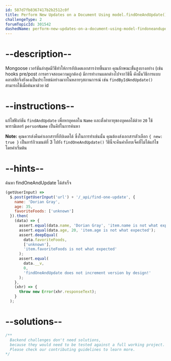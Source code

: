 ```yaml
---
id: 587d7fb8367417b2b2512c0f
title: Perform New Updates on a Document Using model.findOneAndUpdate()
challengeType: 2
forumTopicId: 301542
dashedName: perform-new-updates-on-a-document-using-model-findoneandupdate
---
```


# --description--

Mongoose เวอร์ชันล่าสุดมีวิธีทำให้การอัปเดตเอกสารง่ายขึ้นมาก คุณลักษณะขั้นสูงบางอย่าง (เช่น hooks pre/post การตรวจสอบความถูกต้อง) มีการทำงานแตกต่างไปจากวิธีนี้ ดังนั้นวิธีการแบบคลาสสิกจึงยังคงเป็นประโยชน์อย่างมากในหลายๆสถานการณ์  เช่น
`findByIdAndUpdate()` สามารถใช้เมื่อค้นหาด้วย id

# --instructions--

แก้ไขฟังก์ชัน `findAndUpdate` เพื่อหาบุคคลใน `Name` เเละตั้งค่าอายุของบุคคลได้ด้วย `20` ใช้พารามิเตอร์ `personName` เป็นคีย์ในการค้นหา

**Note:** คุณควรส่งคืนค่าเอกสารที่อัปเดตได้ ซึ่งในการทำเช่นนั้น คุณต้องส่งเอกสารตัวเลือก `{ new: true }` เป็นอาร์กิวเมนต์ที่ 3 ไปยัง `findOneAndUpdate()`  วิธีนี้จะคืนค่าอ็อบเจ็คที่ไม่ได้แก้ไข โดยค่าเริ่มต้น

# --hints--

ค้นหา findOneAndUpdate ได้สำเร็จ

```js
(getUserInput) =>
  $.post(getUserInput('url') + '/_api/find-one-update', {
    name: 'Dorian Gray',
    age: 35,
    favoriteFoods: ['unknown']
  }).then(
    (data) => {
      assert.equal(data.name, 'Dorian Gray', 'item.name is not what expected');
      assert.equal(data.age, 20, 'item.age is not what expected');
      assert.deepEqual(
        data.favoriteFoods,
        ['unknown'],
        'item.favoriteFoods is not what expected'
      );
      assert.equal(
        data.__v,
        0,
        'findOneAndUpdate does not increment version by design!'
      );
    },
    (xhr) => {
      throw new Error(xhr.responseText);
    }
  );
```

# --solutions--

```js
/**
  Backend challenges don't need solutions, 
  because they would need to be tested against a full working project. 
  Please check our contributing guidelines to learn more.
*/
```
